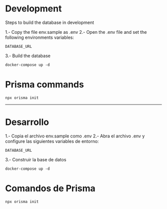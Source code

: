 # Development

Steps to build the database in development

1.- Copy the file env.sample as .env
2.- Open the .env file and set the following environments variables:

```
DATABASE_URL
```

3.- Build the database

```
docker-compose up -d
```

# Prisma commands

```
npx orisma init
```

---

# Desarrollo

1.- Copia el archivo env.sample como .env
2.- Abra el archivo .env y configure las siguientes variables de entorno:

```
DATABASE_URL
```

3.- Construir la base de datos

```
docker-compose up -d
```

# Comandos de Prisma

```
npx orisma init
```

